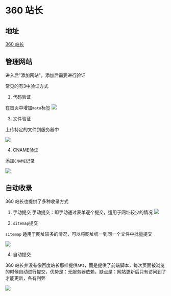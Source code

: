 # 360 站长

## 地址

[360 站长](https://zhanzhang.so.com/sitetool/site_manage)

## 管理网站

进入后"添加网站"，添加后需要进行验证

常见的有3中验证方式

1. 代码验证

在首页中增加`meta`标签
![](https://fudongdong-statics.oss-cn-beijing.aliyuncs.com/images/20211115/e44c9d978fb94b9f82587039ec0ef2a0.png?x-oss-process=image/resize,w_800/quality,q_80)


3. 文件验证

上传特定的文件到服务器中

![](https://fudongdong-statics.oss-cn-beijing.aliyuncs.com/images/20211115/c9436da822714b76aaa478d6c47a8a9f.png?x-oss-process=image/resize,w_800/quality,q_80)



4. CNAME验证

添加`CNAME`记录

![](https://fudongdong-statics.oss-cn-beijing.aliyuncs.com/images/20211115/5ec5ed73ce6a42b7b6f0813c6b15c1bc.png?x-oss-process=image/resize,w_800/quality,q_80)


## 自动收录

360 站长也提供了多种收录方式

1. 手动提交
手动提交：即手动通过表单逐个提交，适用于网址较少的情况
![](https://fudongdong-statics.oss-cn-beijing.aliyuncs.com/images/20211115/3d6820d3d9624c4f85602b6411279fa0.png?x-oss-process=image/resize,w_800/quality,q_80)

2. `sitemap`提交

`sitemap` 适用于网址较多的情况，可以将网址统一到同一个文件中批量提交

![](https://fudongdong-statics.oss-cn-beijing.aliyuncs.com/images/20211115/7450d4fdc50346d2bcc6b977ae88bd7b.png?x-oss-process=image/resize,w_800/quality,q_80)


4. 自动提交

360 站长并没有像百度站长那样提供`API`，而是提供了前端脚本，每次页面被浏览的时候自动进行提交，优势是：无服务器依赖，缺点是：网站更新后只有访问到了才能更新，各有利弊

![](https://fudongdong-statics.oss-cn-beijing.aliyuncs.com/images/20211115/c000da1d55a44826ae9a01c0c6e16da2.png?x-oss-process=image/resize,w_800/quality,q_80)
